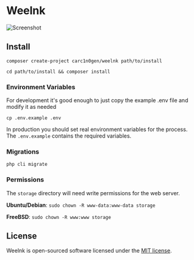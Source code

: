 # Weelnk

![Screenshot](https://i.imgur.com/m8wur00.png)

## Install

`composer create-project carc1n0gen/weelnk path/to/install`

`cd path/to/install && composer install`

### Environment Variables

For development it's good enough to just copy the example .env file and modify it as needed

`cp .env.example .env`

In production you should set real environment variables for the process.  The `.env.example` contains the required variables.

### Migrations

`php cli migrate`

### Permissions

The `storage` directory will need write permissions for the web server.

**Ubuntu/Debian**: `sudo chown -R www-data:www-data storage`

**FreeBSD**: `sudo chown -R www:www storage`

## License

Weelnk is open-sourced software licensed under the [MIT license](http://opensource.org/licenses/MIT).